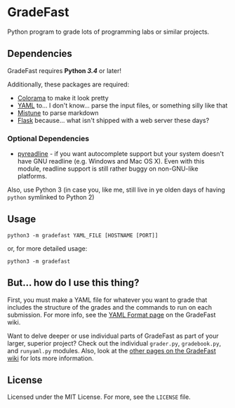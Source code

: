 # GradeFast

Python program to grade lots of programming labs or similar projects.

## Dependencies

GradeFast requires **Python *3.4*** or later!

Additionally, these packages are required:

 - [Colorama](https://pypi.python.org/pypi/colorama) to make it look pretty
 - [YAML](https://pypi.python.org/pypi/PyYAML) to... I don't know... parse the
   input files, or something silly like that
 - [Mistune](https://pypi.python.org/pypi/mistune/) to parse markdown
 - [Flask](https://pypi.python.org/pypi/Flask) because... what isn't shipped
   with a web server these days?

### Optional Dependencies

 - [pyreadline](https://pypi.python.org/pypi/pyreadline) - if you want
   autocomplete support but your system doesn't have GNU readline (e.g.
   Windows and Mac OS X). Even with this module, readline support is still
   rather buggy on non-GNU-like platforms.

Also, use Python 3 (in case you, like me, still live in ye olden days of
having `python` symlinked to Python 2)

## Usage

    python3 -m gradefast YAML_FILE [HOSTNAME [PORT]]

or, for more detailed usage:

    python3 -m gradefast

## But... how do I use this thing?

First, you must make a YAML file for whatever you want to grade that includes
the structure of the grades and the commands to run on each submission.
For more info, see the
[YAML Format page](https://github.com/jhartz/gradefast/wiki/YAML-Format)
on the GradeFast wiki.

Want to delve deeper or use individual parts of GradeFast as part of your
larger, superior project? Check out the individual `grader.py`, `gradebook.py`,
and `runyaml.py` modules. Also, look at the
[other pages on the GradeFast wiki](https://github.com/jhartz/gradefast/wiki)
for lots more information.

## License

Licensed under the MIT License. For more, see the `LICENSE` file.
